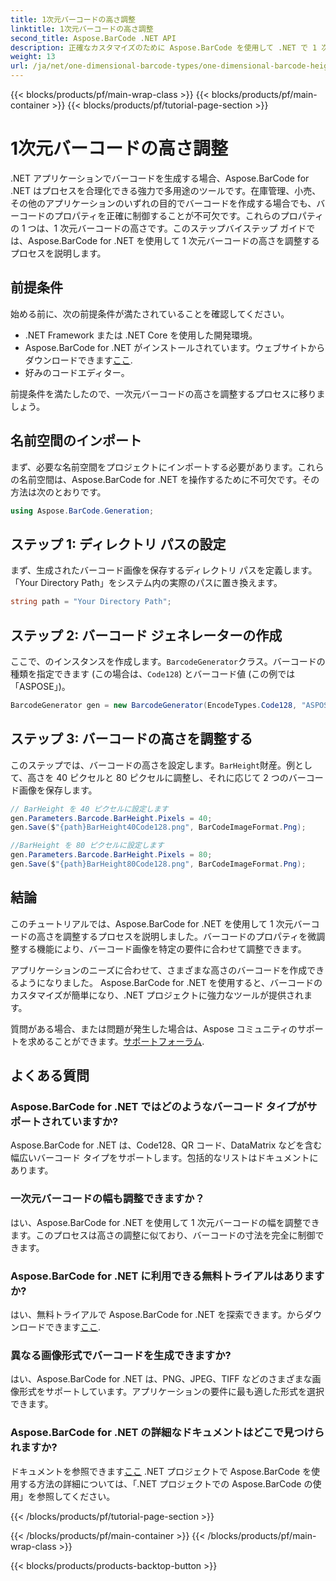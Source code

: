 ```yaml
---
title: 1次元バーコードの高さ調整
linktitle: 1次元バーコードの高さ調整
second_title: Aspose.BarCode .NET API
description: 正確なカスタマイズのために Aspose.BarCode を使用して .NET で 1 次元バーコードの高さを調整する方法を学びます。完璧なバーコードを簡単に作成できます。
weight: 13
url: /ja/net/one-dimensional-barcode-types/one-dimensional-barcode-height-adjustment/
---
```


{{< blocks/products/pf/main-wrap-class >}}
{{< blocks/products/pf/main-container >}}
{{< blocks/products/pf/tutorial-page-section >}}

# 1次元バーコードの高さ調整


.NET アプリケーションでバーコードを生成する場合、Aspose.BarCode for .NET はプロセスを合理化できる強力で多用途のツールです。在庫管理、小売、その他のアプリケーションのいずれの目的でバーコードを作成する場合でも、バーコードのプロパティを正確に制御することが不可欠です。これらのプロパティの 1 つは、1 次元バーコードの高さです。このステップバイステップ ガイドでは、Aspose.BarCode for .NET を使用して 1 次元バーコードの高さを調整するプロセスを説明します。

## 前提条件

始める前に、次の前提条件が満たされていることを確認してください。

- .NET Framework または .NET Core を使用した開発環境。
-  Aspose.BarCode for .NET がインストールされています。ウェブサイトからダウンロードできます[ここ](https://releases.aspose.com/barcode/net/).
- 好みのコードエディター。

前提条件を満たしたので、一次元バーコードの高さを調整するプロセスに移りましょう。

## 名前空間のインポート

まず、必要な名前空間をプロジェクトにインポートする必要があります。これらの名前空間は、Aspose.BarCode for .NET を操作するために不可欠です。その方法は次のとおりです。

```csharp
using Aspose.BarCode.Generation;
```

## ステップ 1: ディレクトリ パスの設定

まず、生成されたバーコード画像を保存するディレクトリ パスを定義します。 「Your Directory Path」をシステム内の実際のパスに置き換えます。

```csharp
string path = "Your Directory Path";
```

## ステップ 2: バーコード ジェネレーターの作成

ここで、のインスタンスを作成します。`BarcodeGenerator`クラス。バーコードの種類を指定できます (この場合は、`Code128`) とバーコード値 (この例では「ASPOSE」)。

```csharp
BarcodeGenerator gen = new BarcodeGenerator(EncodeTypes.Code128, "ASPOSE");
```

## ステップ 3: バーコードの高さを調整する

このステップでは、バーコードの高さを設定します。`BarHeight`財産。例として、高さを 40 ピクセルと 80 ピクセルに調整し、それに応じて 2 つのバーコード画像を保存します。

```csharp
// BarHeight を 40 ピクセルに設定します
gen.Parameters.Barcode.BarHeight.Pixels = 40;
gen.Save($"{path}BarHeight40Code128.png", BarCodeImageFormat.Png);

//BarHeight を 80 ピクセルに設定します
gen.Parameters.Barcode.BarHeight.Pixels = 80;
gen.Save($"{path}BarHeight80Code128.png", BarCodeImageFormat.Png);
```

## 結論

このチュートリアルでは、Aspose.BarCode for .NET を使用して 1 次元バーコードの高さを調整するプロセスを説明しました。バーコードのプロパティを微調整する機能により、バーコード画像を特定の要件に合わせて調整できます。

アプリケーションのニーズに合わせて、さまざまな高さのバーコードを作成できるようになりました。 Aspose.BarCode for .NET を使用すると、バーコードのカスタマイズが簡単になり、.NET プロジェクトに強力なツールが提供されます。

質問がある場合、または問題が発生した場合は、Aspose コミュニティのサポートを求めることができます。[サポートフォーラム](https://forum.aspose.com/c/barcode/13).

## よくある質問

### Aspose.BarCode for .NET ではどのようなバーコード タイプがサポートされていますか?
Aspose.BarCode for .NET は、Code128、QR コード、DataMatrix などを含む幅広いバーコード タイプをサポートします。包括的なリストはドキュメントにあります。

### 一次元バーコードの幅も調整できますか？
はい、Aspose.BarCode for .NET を使用して 1 次元バーコードの幅を調整できます。このプロセスは高さの調整に似ており、バーコードの寸法を完全に制御できます。

### Aspose.BarCode for .NET に利用できる無料トライアルはありますか?
はい、無料トライアルで Aspose.BarCode for .NET を探索できます。からダウンロードできます[ここ](https://releases.aspose.com/).

### 異なる画像形式でバーコードを生成できますか?
はい、Aspose.BarCode for .NET は、PNG、JPEG、TIFF などのさまざまな画像形式をサポートしています。アプリケーションの要件に最も適した形式を選択できます。

### Aspose.BarCode for .NET の詳細なドキュメントはどこで見つけられますか?
ドキュメントを参照できます[ここ](https://reference.aspose.com/barcode/net/) .NET プロジェクトで Aspose.BarCode を使用する方法の詳細については、「.NET プロジェクトでの Aspose.BarCode の使用」を参照してください。

{{< /blocks/products/pf/tutorial-page-section >}}

{{< /blocks/products/pf/main-container >}}
{{< /blocks/products/pf/main-wrap-class >}}

{{< blocks/products/products-backtop-button >}}
